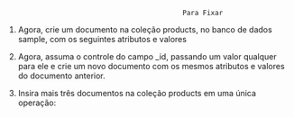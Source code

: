                                                 Para Fixar

1. Agora, crie um documento na coleção products, no banco de dados sample, com os seguintes atributos e valores

2. Agora, assuma o controle do campo _id, passando um valor qualquer para ele e crie um novo documento com os mesmos atributos e valores do documento anterior.

3. Insira mais três documentos na coleção products em uma única operação:
